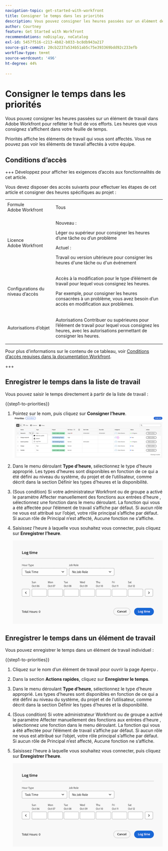 ```yaml
---
navigation-topic: get-started-with-workfront
title: Consigner le temps dans les priorités
description: Vous pouvez consigner les heures passées sur un élément de travail dans Adobe Workfront pour refléter le fruit de vos efforts. Les heures que vous consignez s’affichent dans votre feuille de temps.
author: Courtney
feature: Get Started with Workfront
recommendations: noDisplay, noCatalog
exl-id: 5457f516-c213-4b82-b033-bc8db943a217
source-git-commit: 20cb2237a534b51ab5c75e393369bdd92c233efb
workflow-type: tm+mt
source-wordcount: '496'
ht-degree: 44%

---
```


# Consigner le temps dans les priorités

Vous pouvez consigner les heures passées sur un élément de travail dans Adobe Workfront pour refléter le fruit de vos efforts. Les heures que vous consignez s’affichent dans votre feuille de temps.

Priorités affiche les éléments de travail qui vous sont affectés. Vous ne pouvez pas voir les éléments de travail affectés à votre équipe.

## Conditions d’accès

+++ Développez pour afficher les exigences d’accès aux fonctionnalités de cet article.

Vous devez disposer des accès suivants pour effectuer les étapes de cet article et consigner des heures spécifiques au projet :

<table style="table-layout:auto"> 
 <col> 
 <col> 
 <tbody> 
  <tr> 
   <td role="rowheader">Formule Adobe Workfront</td> 
   <td> <p>Tous</p> </td> 
  </tr> 
  <tr> 
   <td role="rowheader">Licence Adobe Workfront</td> 
   <td> <p>Nouveau : </p>
   <p>Léger ou supérieur pour consigner les heures d’une tâche ou d’un problème</p>
   <p>Actuel : 
   <p>Travail ou version ultérieure pour consigner les heures d'une tâche ou d'un événement</p> </td> 
  </tr> 
  <tr> 
   <td role="rowheader">Configurations du niveau d’accès</td> 
   <td> <p>Accès à la modification pour le type d’élément de travail pour lequel vous consignez les heures. </p> <p>Par exemple, pour consigner les heures consacrées à un problème, vous avez besoin d’un accès en modification aux problèmes.</p> </td> 
  </tr> 
  <tr> 
   <td role="rowheader">Autorisations d’objet</td> 
   <td> <p>Autorisations Contribuer ou supérieures pour l’élément de travail pour lequel vous consignez les heures, avec les autorisations permettant de consigner les heures.</p> </td> 
  </tr> 
 </tbody> 
</table>

Pour plus d’informations sur le contenu de ce tableau, voir [Conditions d’accès requises dans la documentation Workfront](/help/quicksilver/administration-and-setup/add-users/access-levels-and-object-permissions/access-level-requirements-in-documentation.md).

+++

## Enregistrer le temps dans la liste de travail

Vous pouvez saisir le temps directement à partir de la liste de travail :

{{step1-to-priorities}}

1. Pointez sur le nom, puis cliquez sur **Consigner l’heure**.
   ![](assets/update-log-upload.png)
1. Dans le menu déroulant **Type d’heure**, sélectionnez le type d’heure approprié. Les types d’heures sont disponibles en fonction de ce qui a été défini au niveau du système, du projet et de l’utilisateur, comme décrit dans la section Définir les types d’heures et la disponibilité.

1. (Sous condition) Si votre administrateur Workfront ou de groupe a activé le paramètre Affecter manuellement des fonctions aux entrées d’heure , sélectionnez une fonction dans le menu déroulant. La fonction qui vous a été affectée pour l’élément de travail s’affiche par défaut. Si aucun rôle ne vous est attribué sur l’objet, votre rôle principal s’affiche par défaut. Si aucun rôle de Principal n’est affecté, Aucune fonction ne s’affiche.

1. Saisissez l’heure à laquelle vous souhaitez vous connecter, puis cliquez sur **Enregistrer l’heure**.

   ![](assets/log-time-dialog.png)

## Enregistrer le temps dans un élément de travail

Vous pouvez enregistrer le temps dans un élément de travail individuel :

{{step1-to-priorities}}

1. Cliquez sur le nom d’un élément de travail pour ouvrir la page Aperçu .
1. Dans la section **Actions rapides**, cliquez sur **Enregistrer le temps**.
1. Dans le menu déroulant **Type d’heure**, sélectionnez le type d’heure approprié. Les types d’heures sont disponibles en fonction de ce qui a été défini au niveau du système, du projet et de l’utilisateur, comme décrit dans la section Définir les types d’heures et la disponibilité.
1. (Sous condition) Si votre administrateur Workfront ou de groupe a activé le paramètre Affecter manuellement des fonctions aux entrées d’heure , sélectionnez une fonction dans le menu déroulant. La fonction qui vous a été affectée pour l’élément de travail s’affiche par défaut. Si aucun rôle ne vous est attribué sur l’objet, votre rôle principal s’affiche par défaut. Si aucun rôle de Principal n’est affecté, Aucune fonction ne s’affiche.

1. Saisissez l’heure à laquelle vous souhaitez vous connecter, puis cliquez sur **Enregistrer l’heure**.

   ![](assets/log-time-dialog.png)
